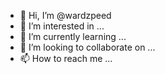 - 👋 Hi, I’m @wardzpeed
- 👀 I’m interested in ...
- 🌱 I’m currently learning ...
- 💞️ I’m looking to collaborate on ...
- 📫 How to reach me ...

<!---
wardzpeed/wardzpeed is a ✨ special ✨ repository because its `README.md` (this file) appears on your GitHub profile.
You can click the Preview link to take a look at your changes.
--->
